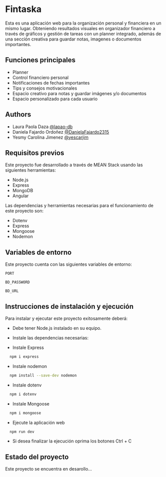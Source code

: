 
# Fintaska

Esta es una aplicación web para la organización personal y financiera en un mismo lugar. Obteniendo resultados visuales en organizador financiero a través de gráficos y gestión de tareas con un planner integrado, además de una sección creativa para guardar notas, imagenes o documentos importantes.

## Funciones principales

- Planner
- Control financiero personal
- Notificaciones de fechas importantes
- Tips y consejos motivacionales
- Espacio creativo para notas y guardar imágenes y/o documentos
- Espacio personalizado para cada usuario


## Authors

- Laura Paola Daza [@lapao-db](https://github.com/lapao-db)
- Daniela Fajardo Ordoñez [@DanielaFajardo2315](https://github.com/DanielaFajardo2315)
- Yesmy Carolina Jimenez [@yescarjim](https://github.com/yescarjim/)

## Requisitos previos

Este proyecto fue desarrollado a través de MEAN Stack usando las siguientes herramientas:

- Node.js
- Express
- MongoDB
- Angular

Las dependencias y herramientas necesarias para el funcionamiento de este proyecto son:

- Dotenv
- Express
- Mongoose
- Nodemon
## Variables de entorno

Este proyecto cuenta con las siguientes variables de entorno:

`PORT`

`BD_PASSWORD`

`BD_URL`

## Instrucciones de instalación y ejecución

Para instalar y ejecutar este proyecto exitosamente deberá:

- Debe tener Node.js instalado en su equipo.
- Instale las dependencias necesarias:

- Instale Express

```bash
  npm i express
```
- Instale nodemon

```bash
  npm install --save-dev nodemon
```
- Instale dotenv

```bash
  npm i dotenv
```
- Instale Mongoose

```bash
  npm i mongoose
```
- Ejecute la aplicación web

```bash
  npm run dev
```
- Si desea finalizar la ejecución oprima los botones Ctrl + C
## Estado del proyecto

Este proyecto se encuentra en desarollo...